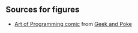 ## Sources for figures

- [Art of Programming comic](http://geekandpoke.typepad.com/geekandpoke/2008/02/the-art-of-prog.html)
from [Geek and Poke](http://geekandpoke.typepad.com)
